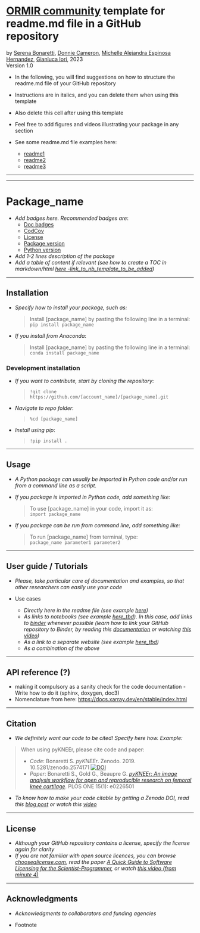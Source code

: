 # [ORMIR community](https://ormircommunity.github.io/) template for readme.md file in a GitHub repository

by [Serena Bonaretti](https://sbonaretti.github.io/), [Donnie Cameron](https://www.linkedin.com/in/donnie-cameron-b76bbb63/?originalSubdomain=uk),  [Michelle Alejandra Espinosa Hernandez](https://www.linkedin.com/in/michelleaespinosah/), [Gianluca Iori](https://github.com/gianthk), 2023  
Version 1.0

- In the following, you will find suggestions on how to structure the readme.md file of your GitHub repository
- Instructions are in italics, and you can delete them when using this template
- Also delete this cell after using this template
- Feel free to add figures and videos illustrating your package in any section


- See some readme.md file examples here:
  - [readme1]()
  - [readme2]()
  - [readme3]()  


---
---



# Package_name

- *Add badges here. Recommended badges are*:
  - [Doc badges](https://docs.readthedocs.io/en/stable/badges.html)  
  - [CodCov](hhttps://about.codecov.io/) 
  - [License](https://shields.io/category/license)
  - [Package version](https://shields.io/category/platform-support)
  - [Python version](https://shields.io/category/platform-support) 
- *Add 1-2 lines description of the package* 
- *Add a table of content if relevant (see how to create a TOC in markdown/html [here -link_to_nb_template_to_be_added](link_to_notebook_template))*

---
## Installation

- *Specify how to install your package, such as:*

  > Install [package_name] by pasting the following line in a terminal:   
  > `pip install package_name`

- *If you install from Anaconda*:
   > Install [package_name] by pasting the following line in a terminal:   
   > `conda install package_name`

### Development installation 
- *If you want to contribute, start by cloning the repository*:     
    > `!git clone https://github.com/[account_name]/[package_name].git`  
- *Navigate to repo folder*:
    > `%cd [package_name]`  
    
- *Install using pip*:
    > `!pip install .`
  

--- 
## Usage 

- *A Python package can usually be imported in Python code and/or run from a command line as a script.*
- *If you package is imported in Python code, add something like:*  

  > To use [package_name] in your code, import it as:  
  > `import package_name`
- *If you package can be run from command line, add something like:*   
  
  > To run [package_name] from terminal, type:   
  >`package_name parameter1 parameter2`

--- 
## User guide / Tutorials

- *Please, take particular care of documentation and examples, so that other researchers can easily use your code* 

- Use cases
  - *Directly here in the readme file (see example [here](https://github.com/gianthk/ciclope))*  
  - *As links to notebooks (see example [here_tbd]()). In this case, add links to [binder](https://mybinder.org/) whenever possible (learn how to link your GitHub repository to Binder, by reading this [documentation](https://mybinder.readthedocs.io/en/latest/introduction.html) or watching [this video](https://www.youtube.com/watch?v=owSGVOov9pQ))*
  - *As a link to a separate website (see example [here_tbd]())* 
  - *As a combination of the above*


---
## API reference (?)
  - making it compulsory as a sanity check for the code documentation - Write how to do it (sphinx, doxygen, doc3)
  - Nomenclature from here: https://docs.xarray.dev/en/stable/index.html 


<!-- --- 
## Get in touch / Contributing
- *Some researchers might need extra details about your package, or they might want to contribute to your package. Specify here how to contribute. For example:*

> If you are interested in contributing to the project, please contact `institutional_email_address`
 -->

---
## Citation
- *We definitely want our code to be cited! Specify here how. Example:* 

 
> When using pyKNEEr, please cite code and paper:
>- *Code*: Bonaretti S. *pyKNEEr*. Zenodo. 2019. 10.5281/zenodo.2574171 <a href="https://doi.org/10.5281/zenodo.2574171"><img src="https://zenodo.org/badge/DOI/10.5281/zenodo.2574171.svg" alt="DOI"></a>
>- *Paper*: Bonaretti S., Gold G., Beaupre G. <a href="https://doi.org/10.1371/journal.pone.0226501" target="_blank"><i>pyKNEEr: An image analysis workflow for open and reproducible research on femoral knee cartilage</i></a>. PLOS ONE 15(1): e0226501

- *To know how to make your code citable by getting a Zenodo DOI, read this [blog post](https://docs.github.com/en/repositories/archiving-a-github-repository/referencing-and-citing-content) or watch this [video](https://www.youtube.com/watch?v=gp3D4mf6MHQ)*

---
## License
- *Although your GitHub repository contains a license, specify the license again for clarity*
- *If you are not familiar with open source licences, you can browse [choosealicense.com](https://choosealicense.com/licenses/), read the paper [A Quick Guide to Software Licensing for the Scientist-Programmer](https://doi.org/10.1371/journal.pcbi.1002598), or watch [this video (from minute 4)](https://www.youtube.com/watch?v=GlAnKGBnhFY)*

---
## Acknowledgments

- *Acknowledgments to collaborators and funding agencies*


- Footnote
